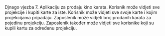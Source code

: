 Djnago vjezba 7. Aplikaciju za prodaju kino karata. Korisnik može vidjeti sve projekcije i kupiti karte za iste. Korisnik može vidjeti sve svoje karte i kojim projekcijama pripadaju. Zaposlenik može vidjeti broj prodanih karata za pojedinu projekciju. Zaposlenik također može vidjeti sve korisnike koji su kupili kartu za određenu projekciju.

